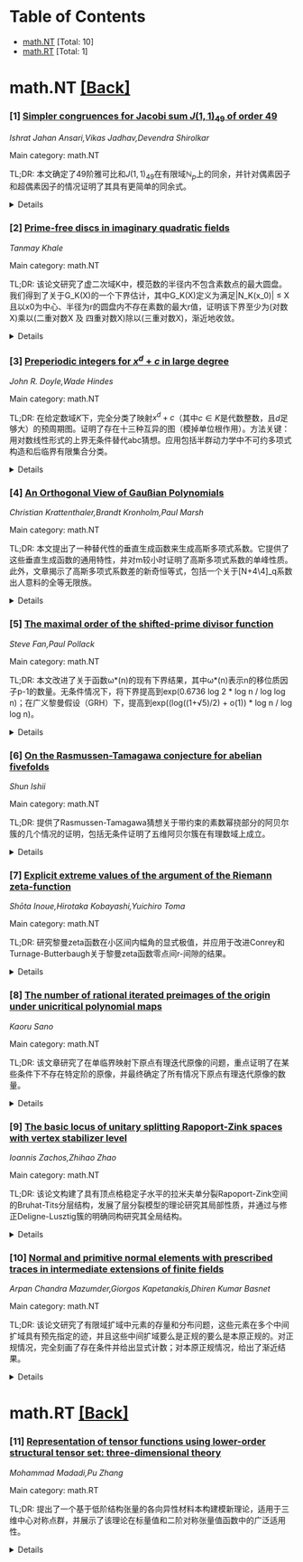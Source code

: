 <div id=toc></div>

# Table of Contents

- [math.NT](#math.NT) [Total: 10]
- [math.RT](#math.RT) [Total: 1]


<div id='math.NT'></div>

# math.NT [[Back]](#toc)

### [1] [Simpler congruences for Jacobi sum $J(1, 1)_{49}$ of order 49](https://arxiv.org/abs/2510.13924)
*Ishrat Jahan Ansari,Vikas Jadhav,Devendra Shirolkar*

Main category: math.NT

TL;DR: 本文确定了49阶雅可比和$J(1,1)_{49}$在有限域$ℕ_p$上的同余，并针对偶素因子和超偶素因子的情况证明了其具有更简单的同余式。


<details>
  <summary>Details</summary>
Motivation: 研究特定阶数（49阶）雅可比和在有限域中的同余性质，特别是在特殊类型素数（artiad和hyperartiad）下的简化形式。目标是为数论中的雅可比和建立更精确的计算方法和理论性质。

Method: 采用雅可比和的标准数论计算方法，结合有限域算数和模运算理论。通过分析不同素数类型（artiad和hyperartiad）对同余式的影响，推导简化公式。具体技术细节应涉及素因子分解、循环域性质及模49的运算。

Result: (1) 证得$J(1,1)_{49}$在$ℕ_p$上的完整同余表达式；(2) 针对artiad和hyperartiad两类素数，证明了该雅可比和具有更简洁的同余形式。

Conclusion: 本研究不仅精确计算了高次阶（49阶）雅可比和的同余值，还揭示了在特殊素数条件下同余式可被显著简化。这为相关领域的代数结构和编码理论提供了新的计算工具。对于进一步研究高次互反律或椭圆曲线密码学具有潜在应用价值。

Abstract: In this paper we determine the congruence of Jacobi sums $J(1, 1)_{49}$ of
order 49 over a field $\mathbb{F}_p$. We also show that simpler congruences
hold for $J(1, 1)_{49}$ in the case of artiad and hyperartiad primes.

</details>


### [2] [Prime-free discs in imaginary quadratic fields](https://arxiv.org/abs/2510.14006)
*Tanmay Khale*

Main category: math.NT

TL;DR: 该论文研究了虚二次域K中，模范数的半径内不包含素数点的最大圆盘。我们得到了关于G_K(X)的一个下界估计，其中G_K(X)定义为满足|N_K(x_0)| ≤ X 且以x0为中心、半径为r的圆盘内不存在素数的最大r值，证明该下界至少为(对数X)乘以(二重对数X 及 四重对数X)除以(三重对数X)，渐近地收敛。


<details>
  <summary>Details</summary>
Motivation: 研究虚二次域中的素数分布情况，特别是探索在该域中存在多大尺寸的“无素数洞”的问题。

Method: 通过分析虚二次域中范数的特性，构造合适的模型并利用数论方法推导关键下界估计。

Result: 得到渐近下界：对虚二次域K，存在常数C_K使得当X足够大时，总有G_K(X) ≥ C_K (log X) (log₂X log₄X)/(log₃X)。

Conclusion: 虚二次域中存在相当规模的素数空缺区域，该结果的定量表达显著拓展了前人工作。

Abstract: Suppose $K$ is an imaginary quadratic field, and let $N_K$ denote the field
norm in the ring of integers $O_K$. Let $B(x_0,r) = \{x \in O_K: |N_K(x-x_0)| <
r\}$. Let $G_K(X) = \max \{r > 0: \text{there exists } x_0 \in O_K \text{ such
that } |N_K(x_0)| \leq X \text{ and } B(x_0,r) \text{ contains no primes} \}$.
We show that $ G_{K}(X) \gg_K (\log X) \frac{\log_2(X) \log_4(X)}{\log_3(X)}$.

</details>


### [3] [Preperiodic integers for $x^d+c$ in large degree](https://arxiv.org/abs/2510.14067)
*John R. Doyle,Wade Hindes*

Main category: math.NT

TL;DR: 在给定数域$K$下，完全分类了映射$x^d + c$（其中$c ∈ K$是代数整数，且$d$足够大）的预周期图。证明了存在十三种互异的图（模掉单位根作用）。方法关键：用对数线性形式的上界无条件替代abc猜想。应用包括半群动力学中不可约多项式构造和后临界有限集合分类。


<details>
  <summary>Details</summary>
Motivation: 研究数域$K$上映射$x^d + c$的动力学行为，特别是预周期点的系统分类。先前结果依赖abc猜想，本文旨在无条件（即不依赖未证明猜想）给出代数整数$c$下的完整结论。

Method: 使用对数线性形式（linear forms in logarithms）的经典上界理论替代abc猜想，并引入代数整数约束条件。通过分析大指数$d$下映射的动力学特性实现完整分类。

Result: 证明存在恰好十三种预周期图（模掉单位根的自然作用）。该结果独立于abc猜想，适用于任意代数整数$c$及充分大的$d$（$d$的下界仅依赖于$K$的次数）。

Conclusion: 通过经典超越数论工具解决了代数整数情形的动力学分类问题，推广了作者前期工作。应用成果包含：构造不可约多项式、分类后临界有限集等半群动力学问题。

Abstract: Given a number field $K$, we completely classify the preperiodic portraits of
the maps $x^d+c$ where $c\in K$ is an algebraic integer and $d$ is sufficiently
large depending on the degree of $K$. Specifically, we show that there are
exactly thirteen such portraits up to the natural action of roots of unity. In
particular, we obtain some of the main results of recent work of the authors
unconditionally for algebraic integers by replacing the use of the
abc-conjecture with bounds on linear forms in logarithms. We then include
applications of this work to several problems in semigroup dynamics, including
the construction of irreducible polynomials and the classification of
post-critically finite sets.

</details>


### [4] [An Orthogonal View of Gaußian Polynomials](https://arxiv.org/abs/2510.14124)
*Christian Krattenthaler,Brandt Kronholm,Paul Marsh*

Main category: math.NT

TL;DR: 本文提出了一种替代性的垂直生成函数来生成高斯多项式系数。它提供了这些垂直生成函数的通用特性，并对m较小时证明了高斯多项式系数的单峰性质。此外，文章揭示了高斯多项式系数差的新奇恒等式，包括一个关于[N+4\4]_q系数出人意料的全等无限族。


<details>
  <summary>Details</summary>
Motivation: 构建一种新型垂直生成函数来计算高斯多项式系数并探索其特性（如单峰性）以及新的恒等式。

Method: 建立垂直生成函数集合的一般理论结构

Result: 得到小m情况单峰性证明；发现高斯多项式系数差的新恒等式；推导出[N+4\4]_q系数的无限族同余关系。

Conclusion: 垂直生成函数为高斯多项式提供了新视角，对系数性质研究带来突破性进展

Abstract: We establish an alternative, ``perpendicular" collection of generating
functions for the coefficients of Gaussian polynomials,
$\begin{bmatrix}N+m\\m\end{bmatrix}_q$. We provide a general characterization
of these perpendicular generating functions. For small values of $m$,
unimodality of the coefficients of Gaussian polynomials is easily proved from
these generating functions. Additionally, we uncover new and surprising
identities for the differences of Gaussian polynomial coefficients, including a
very unexpected infinite family of congruences for coefficients of
$\begin{bmatrix}N+4\\4\end{bmatrix}_q$.

</details>


### [5] [The maximal order of the shifted-prime divisor function](https://arxiv.org/abs/2510.14167)
*Steve Fan,Paul Pollack*

Main category: math.NT

TL;DR: 本文改进了关于函数ω*(n)的现有下界结果，其中ω*(n)表示n的移位质因子p-1的数量。无条件情况下，将下界提高到exp(0.6736 log 2 * log n / log log n)；在广义黎曼假设（GRH）下，提高到exp((log((1+√5)/2) + o(1)) * log n / log log n)。


<details>
  <summary>Details</summary>
Motivation: Prachar在1955年引入的ω*(n)函数在素数测试中有重要应用，且与卡迈克尔数计数密切相关。尽管Prachar及后来Adleman等人的工作给出了该函数的下界估计，但仍有改进空间。本文旨在通过改进前人的论证方法，显著提升该函数的下界结果。

Method: 通过改进Prachar及Adleman、Pomerance和Rumely的论证方法，对ω*(n)的下界进行了更精细的分析。具体技术包括优化涉及移位质因子计数的筛法或组合方法（原文未详细说明），并在GRH下引入黄金比例常数(log((1+√5)/2))。

Result: 成功证明了对于无穷多个n：1) 无条件下，ω*(n) > exp(0.6736 log 2 * log n / log log n)；2) 在GRH下，ω*(n) > exp((log((1+√5)/2) + o(1)) * log n / log log n)。新结果显著优于前人的指数项系数：无条件情况系数从任意小常数提高到0.6736 log 2（≈0.466），GRH下从0.5 log 2（≈0.346）提高到log(φ)≈0.481（φ为黄金比例）。

Conclusion: 本文通过论证方法的创新，在ω*(n)下界估计中取得实质性进展，特别是在GRH下首次引入超越log 2系数的常数log(φ)。改进后的下界有望在相关数论问题（如卡迈克尔数分布）中带来新进展。

Abstract: For each positive integer $n$, we denote by $\omega^*(n)$ the number of
shifted-prime divisors $p-1$ of $n$, i.e., \[\omega^*(n):=\sum_{p-1\mid n}1.\]
First introduced by Prachar in 1955, this function has interesting applications
in primality testing and bears a strong connection with counting Carmichael
numbers. Prachar showed that for a certain constant $c_0 > 0$,
\[\omega^*(n)>\exp\left(c_0\frac{\log n}{(\log\log n)^2}\right)\] for
infinitely many $n$. This result was later improved by Adleman, Pomerance and
Rumely, who established an inequality of the same shape with $(\log\log n)^2$
replaced by $\log\log n$. Assuming the Generalized Riemann Hypothesis for
Dirichlet $L$-functions, Prachar also proved the stronger inequality
\[\omega^*(n)>\exp\left(\left(\frac{1}{2}\log2+o(1)\right)\frac{\log
n}{\log\log n}\right)\] for infinitely many $n$. By refining the arguments of
Prachar and of Adleman, Pomerance and Rumely, we improve on their results by
establishing \begin{align*} \omega^*(n)&>\exp\left(0.6736\log 2\cdot\frac{\log
n}{\log\log n}\right) \quad\text{(unconditionally)},\\
\omega^*(n)&>\exp\left(\left(\log\left(\frac{1+\sqrt{5}}{2}\right)+o(1)\right)\frac{\log
n}{\log\log n}\right) \quad\text{(under GRH)}, \end{align*} for infinitely many
$n$.

</details>


### [6] [On the Rasmussen-Tamagawa conjecture for abelian fivefolds](https://arxiv.org/abs/2510.14306)
*Shun Ishii*

Main category: math.NT

TL;DR: 提供了Rasmussen-Tamagawa猜想关于带约束的素数幂挠部分的阿贝尔簇的几个情况的证明，包括无条件证明了五维阿贝尔簇在有理数域上成立。


<details>
  <summary>Details</summary>
Motivation: Rasmussen和Tamagawa先前在广义黎曼假设下证明了任意维度、任意数域上的该猜想，并在三维内对有理数域情形作了无条件证明；需要进一步使证明无条件化并拓展维度范围。

Method: 部分改进了Rasmussen-Tamagawa的技术方法，通过约束素数幂的挠部分(prime power torsion)来实现。

Result: 成功证明了多个情况下的猜想，特别是对有理数域上的五维阿贝尔簇给出了无条件证明。

Conclusion: 研究扩展了原有猜想的无条件证明范围，确立了在有理数域上五维阿贝尔簇的Rasmussen-Tamagawa猜想成立。

Abstract: In this paper, we study the Rasmussen-Tamagawa conjecture for abelian
varieties with constrained prime power torsion. Previously, Rasmussen and
Tamagawa have established the conjecture under the Generalized Riemann
Hypothesis for abelian varieties of any dimension over any number field, and
unconditionally for those over $\mathbb{Q}$ of dimension at most three. We
prove several cases of the conjecture by giving partial refinements of their
techniques. Among other things, we give an unconditional proof of the
conjecture for abelian fivefolds over $\mathbb{Q}$.

</details>


### [7] [Explicit extreme values of the argument of the Riemann zeta-function](https://arxiv.org/abs/2510.14309)
*Shōta Inoue,Hirotaka Kobayashi,Yuichiro Toma*

Main category: math.NT

TL;DR: 研究黎曼zeta函数在小区间内幅角的显式极值，并应用于改进Conrey和Turnage-Butterbaugh关于黎曼zeta函数零点间r-间隙的结果。


<details>
  <summary>Details</summary>
Motivation: 探讨黎曼zeta函数在小区间内幅角的极端值，以深化对零点分布的理解，特别是零点间距的性质。

Method: 通过分析黎曼zeta函数幅角在短区间内的极值，提出一种改进方法来计算零点间的r-间隙。

Result: 成功改进了Conrey和Turnage-Butterbaugh先前关于黎曼zeta函数零点间r-间隙的结果。

Conclusion: 该研究不仅提供了黎曼zeta函数幅角极值的新见解，还优化了零点间距的理论界限，对黎曼假设相关研究具有推动作用。

Abstract: We investigate explicit extreme values of the argument of the Riemann
zeta-function in short intervals. As an application, we improve the result of
Conrey and Turnage-Butterbaugh concerning $r$-gaps between zeros of the Riemann
zeta-function.

</details>


### [8] [The number of rational iterated preimages of the origin under unicritical polynomial maps](https://arxiv.org/abs/2510.14397)
*Kaoru Sano*

Main category: math.NT

TL;DR: 该文章研究了在单临界映射下原点有理迭代原像的问题，重点证明了在某些条件下不存在特定阶的原像，并最终确定了所有情况下原点有理迭代原像的数量。


<details>
  <summary>Details</summary>
Motivation: 先前关于二次映射下原点有理迭代原像的研究已经建立了某些条件下的有限性和边界。基于此，本研究旨在更全面地解决在多元次映射下有理原像的存在性问题。

Method: 利用原像曲线的几何分析、椭圆Chabauty方法以及丢番图约简，对二次和更高次单临界映射中特定阶的有理原像进行了详细的排除证明。

Result: 对于d=2且c∈ℚ{0,-1}的情形，证明了原点不存在有理四次原像；对于d≥3，则排除了除平凡情形外的所有有理二次原像。最终，研究确定了所有d≥2情况下0的有理迭代原像的数量。

Conclusion: 通过建立特定阶原像的不存在性，该方法成功解决了单临界映射f_{d,c}(x)=x^d+c中原点有理迭代原像数量的计算问题。

Abstract: We study rational iterated preimages of the origin under unicritical maps
$f_{d,c}(x)=x^d+c$. Earlier works of Faber--Hutz--Stoll and Hutz--Hyde--Krause
established finiteness and conditional bounds in the quadratic case. Building
on this, we prove that for $d=2$ and $c \in \mathbb Q\setminus\{0,-1\}$ there
are no rational fourth preimages of the origin, and for all $d \geq 3$ there
are no rational second preimages outside trivial cases. The proof relies on
geometric analysis of preimage curves, the elliptic Chabauty method, and
Diophantine reduction. As a result, we determine the number of rational
iterated preimages of $0$ under $f_{d,c}$ for all $d\geq 2$.

</details>


### [9] [The basic locus of unitary splitting Rapoport-Zink spaces with vertex stabilizer level](https://arxiv.org/abs/2510.14497)
*Ioannis Zachos,Zhihao Zhao*

Main category: math.NT

TL;DR: 该论文构建了具有顶点格稳定子水平的拉米夫单分裂Rapoport-Zink空间的Bruhat-Tits分层结构，发展了层分裂模型的理论研究其局部性质，并通过与修正Deligne-Lusztig簇的明确同构研究其全局结构。


<details>
  <summary>Details</summary>
Motivation: 研究ramified unitary splitting Rapoport-Zink空间的几何结构，特别是其Bruhat-Tits分层，以理解更广泛的p-adic群的模空间的几何性质与表示理论的关系。

Method: 1. 构建以顶点格稳定子为水平的Rapoport-Zink空间的Bruhat-Tits分层；2. 发展层分裂模型理论分析局部分层性质；3. 建立BT层与修正Deligne-Lusztig簇的显式同构考察全局结构。

Result: 为BT层确立了局部模型和全局同构描述，提供更清晰的结构理解；明确连接RZ空间与DL簇，揭示模空间与表示理论的深层关系。

Conclusion: 论文通过创新理论建立了ramified unitary情形的BT分层框架，结果深化了对RZ空间几何的理解，并为更广泛群模空间的研究奠定了方法基础。

Abstract: We construct the Bruhat-Tits stratification of the ramified unitary splitting
Rapoport-Zink space, with the level being the stabilizer of a vertex lattice.
To determine certain local properties of the Bruhat-Tits strata, we develop a
theory of the strata splitting models. To study their global structure, we
establish an explicit isomorphism between the Bruhat-Tits strata and certain
(modified) Deligne-Lusztig varieties.

</details>


### [10] [Normal and primitive normal elements with prescribed traces in intermediate extensions of finite fields](https://arxiv.org/abs/2510.14840)
*Arpan Chandra Mazumder,Giorgos Kapetanakis,Dhiren Kumar Basnet*

Main category: math.NT

TL;DR: 该论文研究了有限域扩域中元素的存量和分布问题，这些元素在多个中间扩域具有预先指定的迹，并且这些中间扩域要么是正规的要么是本原正规的。对正规情况，完全刻画了存在条件并给出显式计数；对本原正规情况，给出了渐近结果。


<details>
  <summary>Details</summary>
Motivation: 研究具有特定迹性质（即在多个中间扩域上迹满足特定条件）的元素在有限域扩张是否存在以及这些元素数量的精确刻画或渐近估计，特别关注中间扩域属于正规或本原正规的情形。这对有限域理论的研究具有重要意义。

Method: 利用有限域的工具和特征和方法，包括分圆多项式、特征和、指数和等。在正规扩域情况下采用精确的代数组合方法构造计数；在本原正规扩域情况下运用解析数论的技术进行渐近分析。

Result: 对于正规基扩域，完全确定了所研究元素的存在条件，并提供了精确数量的显式公式。对于本原正规基扩域，则给出了元素渐近密度为正的条件及渐近下界估计。结果表明在某些参数条件下，这类元素总是存在各服从比例分布。

Conclusion: 在正规扩域中可精确刻画具有预置迹性质的元素的存在性及其数量，而在本原正规性情形下虽然无法得到精确结果但可以使用渐近方法获得其分布的趋势即分布规律并建立存在性条件。

Abstract: In this article, we study the existence and distribution of elements in
finite field extensions with prescribed traces in several intermediate
extensions that are also either normal or primitive normal. In the former case,
we fully characterize the conditions under which such elements exist and
provide an explicit enumeration of these elements. In the latter case we
provide asymptotic results.

</details>


<div id='math.RT'></div>

# math.RT [[Back]](#toc)

### [11] [Representation of tensor functions using lower-order structural tensor set: three-dimensional theory](https://arxiv.org/abs/2510.14028)
*Mohammad Madadi,Pu Zhang*

Main category: math.RT

TL;DR: 提出了一个基于低阶结构张量的各向异性材料本构建模新理论，适用于三维中心对称点群，并展示了该理论在标量值和二阶对称张量值函数中的广泛适用性。


<details>
  <summary>Details</summary>
Motivation: 传统张量函数表示理论在处理许多点群时需要四阶或六阶结构张量，这严重阻碍了工程应用。因此，需要能够仅使用低阶（二阶或更低）结构张量的新理论。

Method: 基于近期重构的表示理论，针对每个三维中心对称点群提出一个低阶结构张量集，并显式推导张量函数的表示形式。理论证明，在标量值和二阶对称张量值函数情形下，该理论实际适用于所有三维点群。

Result: 成功建立了三维中心对称点群下仅需低阶结构张量的张量函数表示形式，并将适用范围扩展到所有点群的相关函数类别。

Conclusion: 所提出的表示理论显著简化了工程实践中各向异性材料的本构建模过程，具有广泛的适用性。

Abstract: The representation theory of tensor functions is a powerful mathematical tool
for constitutive modeling of anisotropic materials. A major limitation of the
traditional theory is that many point groups require fourth- or sixth-order
structural tensors, which significantly impedes practical engineering
applications. Recent advances have introduced a reformulated representation
theory that enables the modeling of anisotropic materials using only
lower-order structural tensors (i.e., second-order or lower). Building upon the
reformulated theory, this work establishes the representations of tensor
functions for three-dimensional centrosymmetric point groups. For each point
group, we propose a lower-order structural tensor set and derive the
representations of tensor functions explicitly. For scalar-valued and
second-order symmetric tensor-valued functions, our theory is indeed applicable
to all three-dimensional point groups because their representations are
determined by the corresponding centrosymmetric groups. The representation
theory presented here is broadly applicable for constitutive modeling of
anisotropic materials.

</details>
